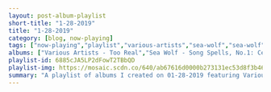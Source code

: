 ```yaml
---
layout: post-album-playlist
short-title: "1-28-2019"
title: "1-28-2019"
category: [blog, now-playing]
tags: ["now-playing","playlist","various-artists","sea-wolf","sea-wolf","new-edition"]
albums: ["Various Artists - Too Real","Sea Wolf - Song Spells, No.1: Cedarsmoke","Sea Wolf - Leaves in the River","New Edition - New Edition"]
playlist-id: 6885cJA5LP2dFowT2TBbQD
playlist-img: https://mosaic.scdn.co/640/ab67616d0000b273131ec53d8f3b46d3fb245b9dab67616d0000b2733e3c34aa825ac373cc811ee9ab67616d0000b2734a53fad32813802c94bc0667ab67616d0000b273a265f42bbc76b462500ffc67
summary: "A playlist of albums I created on 01-28-2019 featuring Various Artists, Sea Wolf, Sea Wolf, and New Edition"
---
```

